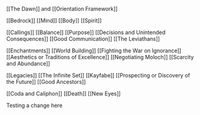 [[The Dawn]] and [[Orientation Framework]]

[[Bedrock]]
	[[Mind]]
	[[Body]]
	[[Spirit]]

[[Callings]]
	[[Balance]]
	[[Purpose]]
	[[Decisions and Unintended Consequences]]
	[[Good Communication]]
	[[The Leviathans]]

[[Enchantments]]
	[[World Building]]
	[[Fighting the War on Ignorance]]
	[[Aesthetics or Traditions of Excellence]]
	[[Negotiating Moloch]]
	[[Scarcity and Abundance]]

[[Legacies]]
	[[The Infinite Set]]
	[[Kayfabe]]
	[[Prospecting or Discovery of the Future]]
	[[Good Ancestors]]

[[Coda and Caliphon]]
	[[Death]]
	[[New Eyes]]

Testing a change here